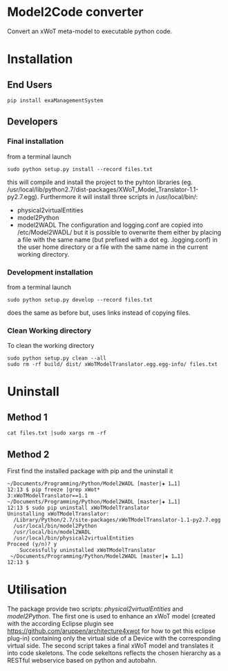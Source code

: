 # Model2Code converter

Convert an xWoT meta-model to executable python code.

# Installation

## End Users

    pip install exaManagementSystem
    
## Developers

### Final installation

from a terminal launch

    sudo python setup.py install --record files.txt

this will compile and install the project to the pyhton libraries (eg. /usr/local/lib/python2.7/dist-packages/XWoT_Model_Translator-1.1-py2.7.egg). Furthermore it will install three scripts in /usr/local/bin/:
* physical2virtualEntities
* model2Python
* model2WADL
The configuration and logging.conf are copied into /etc/Model2WADL/ but it is possible to overwrite them either by placing a file with the same name (but prefixed with a dot eg. .logging.conf) in the user home directory or a file with the same name in the current working directory.

### Development installation

from a terminal launch

    sudo python setup.py develop --record files.txt
    
does the same as before but, uses links instead of copying files.

### Clean Working directory

To clean the working directory
    
    sudo python setup.py clean --all
    sudo rm -rf build/ dist/ xWoTModelTranslator.egg.egg-info/ files.txt


# Uninstall

## Method 1
    cat files.txt |sudo xargs rm -rf

## Method 2

First find the installed package with pip and the uninstall it

    ~/Documents/Programming/Python/Model2WADL [master|✚ 1…1] 
    12:13 $ pip freeze |grep xWot*
    3:xWoTModelTranslator==1.1
    ~/Documents/Programming/Python/Model2WADL [master|✚ 1…1] 
    12:13 $ sudo pip uninstall xWoTModelTranslator
    Uninstalling xWoTModelTranslator:
      /Library/Python/2.7/site-packages/xWoTModelTranslator-1.1-py2.7.egg
      /usr/local/bin/model2Python
      /usr/local/bin/model2WADL
      /usr/local/bin/physical2virtualEntities
    Proceed (y/n)? y
        Successfully uninstalled xWoTModelTranslator
     ~/Documents/Programming/Python/Model2WADL [master|✚ 1…1] 
    12:13 $

     
 # Utilisation
 
 The package provide two scripts: _physical2virtualEntities_ and _model2Python_. The first one is used to enhance an xWoT model (created with the according Eclipse plugin see https://github.com/aruppen/architecture4xwot for how to get this eclipse plug-in) containing only the virtual side of a Device with the corresponding virtual side. The second script takes a final xWoT model and translates it into code skeletons. The code sekeltons reflects the chosen hierarchy as a RESTful webservice based on python and autobahn.